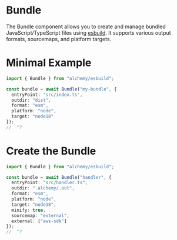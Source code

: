 # Bundle

The Bundle component allows you to create and manage bundled JavaScript/TypeScript files using [esbuild](https://esbuild.github.io/). It supports various output formats, sourcemaps, and platform targets.

# Minimal Example

```ts twoslash
import { Bundle } from "alchemy/esbuild";

const bundle = await Bundle("my-bundle", {
  entryPoint: "src/index.ts",
  outdir: "dist",
  format: "esm",
  platform: "node",
  target: "node18"
});
//  ^?
```

# Create the Bundle

```ts twoslash
import { Bundle } from "alchemy/esbuild";

const bundle = await Bundle("handler", {
  entryPoint: "src/handler.ts",
  outdir: ".alchemy/.out",
  format: "esm",
  platform: "node",
  target: "node18",
  minify: true,
  sourcemap: "external",
  external: ["aws-sdk"]
});
//  ^?
```